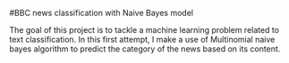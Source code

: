 #BBC news classification with Naive Bayes model

The goal of this project is to tackle a machine learning problem related to text classification.
In this first attempt, I make a use of Multinomial naive bayes algorithm to predict the category of the news based on its content.
